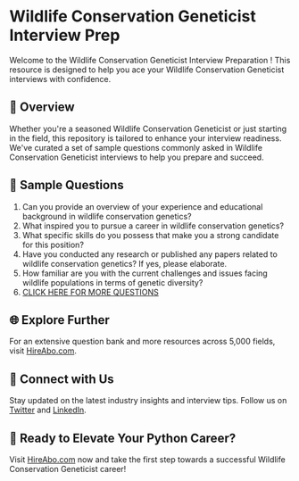 # Wildlife Conservation Geneticist Interview Prep

Welcome to the Wildlife Conservation Geneticist Interview Preparation ! This resource is designed to help you ace your Wildlife Conservation Geneticist interviews with confidence.

## 🚀 Overview

Whether you're a seasoned Wildlife Conservation Geneticist or just starting in the field, this repository is tailored to enhance your interview readiness. We've curated a set of sample questions commonly asked in Wildlife Conservation Geneticist interviews to help you prepare and succeed.

## 📝 Sample Questions

1. Can you provide an overview of your experience and educational background in wildlife conservation genetics?
2. What inspired you to pursue a career in wildlife conservation genetics?
3. What specific skills do you possess that make you a strong candidate for this position?
4. Have you conducted any research or published any papers related to wildlife conservation genetics? If yes, please elaborate.
5. How familiar are you with the current challenges and issues facing wildlife populations in terms of genetic diversity?
6. [CLICK HERE FOR MORE QUESTIONS](https://hireabo.com/job/10_3_40/Wildlife%20Conservation%20Geneticist)

## 🌐 Explore Further

For an extensive question bank and more resources across 5,000 fields, visit [HireAbo.com](https://www.hireabo.com).

## 📱 Connect with Us

Stay updated on the latest industry insights and interview tips. Follow us on [Twitter](https://twitter.com/hireabo) and [LinkedIn](https://www.linkedin.com/in/hire-abo-3609972a8/).

## 🚀 Ready to Elevate Your Python Career?

Visit [HireAbo.com](https://www.hireabo.com) now and take the first step towards a successful Wildlife Conservation Geneticist career!